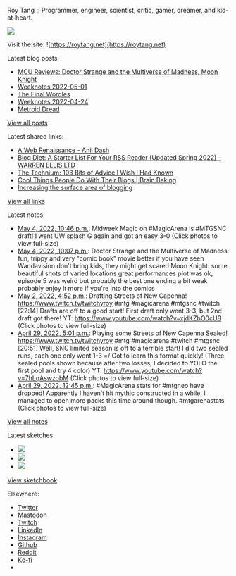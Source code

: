 Roy Tang :: Programmer, engineer, scientist, critic, gamer, dreamer, and kid-at-heart.

![](https://roytang.net/static/img/profile.jpg)

Visit the site: ![https://roytang.net](https://roytang.net)

Latest blog posts:

- [MCU Reviews: Doctor Strange and the Multiverse of Madness, Moon Knight](https://roytang.net/2022/05/strange2-moon-knight/)
- [Weeknotes 2022-05-01](https://roytang.net/2022/05/weeknotes-05-01/)
- [The Final Wordles](https://roytang.net/2022/04/final-wordles/)
- [Weeknotes 2022-04-24](https://roytang.net/2022/04/weeknotes-04-24/)
- [Metroid Dread](https://roytang.net/2022/04/metroid-dread/)

[View all posts](https://roytang.net/blog)

Latest shared links:

- [A Web Renaissance - Anil Dash](https://roytang.net/2022/05/5f7a6efb1f89219c9382186964474756/)
- [Blog Diet: A Starter List For Your RSS Reader (Updated Spring 2022) – WARREN ELLIS LTD](https://roytang.net/2022/05/84f546c41213e0840bb86f1f9efe4336/)
- [The Technium: 103 Bits of Advice I Wish I Had Known](https://roytang.net/2022/05/eca4a37c25368e0e570364092d7a312e/)
- [Cool Things People Do With Their Blogs | Brain Baking](https://roytang.net/2022/04/28219b5c7f07bc137f5b00ae1c5e520a/)
- [Increasing the surface area of blogging](https://roytang.net/2022/04/a0c72351ac4ea82a2804d7f9d3222f4c/)

[View all links](https://roytang.net/links)

Latest notes:

- [May 4, 2022, 10:46 p.m.](https://roytang.net/2022/05/1521863837489659905/): Midweek Magic on #MagicArena is #MTGSNC draft! I went UW splash G again and got an easy 3-0 (Click photos to view full-size)
- [May 4, 2022, 10:07 p.m.](https://roytang.net/2022/05/5cdd1736e08f59c115dc2e333b1b66bf/): Doctor Strange and the Multiverse of Madness: fun, trippy and very &quot;comic book&quot; movie better if you have seen Wandavision don&#x27;t bring kids, they might get scared Moon Knight: some beautiful shots of varied locations great performances plot was ok, episode 5 was weird but probably the best one ending a bit weak probably enjoy it more if you&#x27;re into the comics
- [May 2, 2022, 4:52 p.m.](https://roytang.net/2022/05/1521049987743981568/): Drafting Streets of New Capenna! https://www.twitch.tv/twitchyroy #mtg #magicarena #mtgsnc #twitch [22:14] Drafts are off to a good start! First draft only went 3-3, but 2nd draft got there! YT: https://www.youtube.com/watch?v=xjdKZbO0cU8 (Click photos to view full-size)
- [April 29, 2022, 5:01 p.m.](https://roytang.net/2022/04/1519965030430687238/): Playing some Streets of New Capenna Sealed! https://www.twitch.tv/twitchyroy #mtg #magicarena #twitch #mtgsnc [20:51] Well, SNC limited season is off to a terrible start! I did two sealed runs, each one only went 1-3 =/ Got to learn this format quickly! (Three sealed pools shown because after two losses, I decided to YOLO the first pool and try 4 color) YT: https://www.youtube.com/watch?v=7hLqAswzobM (Click photos to view full-size)
- [April 29, 2022, 12:45 p.m.](https://roytang.net/2022/04/1519900570538049536/): #MagicArena stats for #mtgneo have dropped! Apparently I haven&#x27;t hit mythic constructed in a while. I managed to open more packs this time around though. #mtgarenastats (Click photos to view full-size)

[View all notes](https://roytang.net/notes)

Latest sketches:


- ![](https://roytang.net/media/cache/eb/6d/eb6d42690e16874c36049dccfd32b06d.jpg)
- ![](https://roytang.net/media/cache/6c/d5/6cd5b41f73d41026b3f65beeac28a6af.jpg)
- ![](https://roytang.net/media/cache/e5/da/e5da975ee2fed5a25dba802aa7d5ad1c.jpg)

[View sketchbook](https://roytang.net/albums/sketchbook)


Elsewhere:

- [Twitter](https://twitter.com/roytang)
- [Mastodon](https://mastodon.technology/@roytang)
- [Twitch](https://twitch.tv/twitchyroy)
- [LinkedIn](https://www.linkedin.com/in/roytang)
- [Instagram](https://instagram.com/roytang0400)
- [Github](https://github.com/roytang)
- [Reddit](https://reddit.com/u/hungryroy)
- [Ko-fi](https://ko-fi.com/roytang)
- [](mailto:hello@roytang.net)